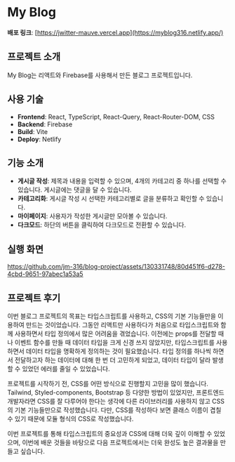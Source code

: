 # My Blog

**배포 링크**: [https://jwitter-mauve.vercel.app](https://myblog316.netlify.app/)

## 프로젝트 소개
My Blog는 리액트와 Firebase를 사용해서 만든 블로그 프로젝트입니다.

## 사용 기술
- **Frontend**: React, TypeScript, React-Query, React-Router-DOM, CSS
- **Backend**: Firebase
- **Build**: Vite
- **Deploy**: Netlify

## 기능 소개
- **게시글 작성**: 제목과 내용을 입력할 수 있으며, 4개의 카테고리 중 하나를 선택할 수 있습니다. 게시글에는 댓글을 달 수 있습니다.
- **카테고리화**: 게시글 작성 시 선택한 카테고리별로 글을 분류하고 확인할 수 있습니다.
- **마이페이지**: 사용자가 작성한 게시글만 모아볼 수 있습니다.
- **다크모드**: 하단의 버튼을 클릭하여 다크모드로 전환할 수 있습니다.

## 실행 화면
  https://github.com/jm-316/blog-project/assets/130331748/80d451f6-d278-4cbd-9651-97abec1a53a5

## 프로젝트 후기
이번 블로그 프로젝트의 목표는 타입스크립트를 사용하고, CSS의 기본 기능들만을 이용하여 만드는 것이었습니다. 그동안 리액트만 사용하다가 처음으로 타입스크립트와 함께 사용하면서 타입 정의에서 많은 어려움을 겪었습니다. 이전에는 props를 전달할 때나 이벤트 함수를 만들 때 데이터 타입을 크게 신경 쓰지 않았지만, 타입스크립트를 사용하면서 데이터 타입을 명확하게 정의하는 것이 필요했습니다. 타입 정의를 하나씩 하면서 전달하고자 하는 데이터에 대해 한 번 더 고민하게 되었고, 데이터 타입이 달라 발생할 수 있었던 에러를 줄일 수 있었습니다.

프로젝트를 시작하기 전, CSS를 어떤 방식으로 진행할지 고민을 많이 했습니다. Tailwind, Styled-components, Bootstrap 등 다양한 방법이 있었지만, 프론트엔드 개발자라면 CSS를 잘 다루어야 한다는 생각에 다른 라이브러리를 사용하지 않고 CSS의 기본 기능들만으로 작성했습니다. 다만, CSS를 작성하다 보면 클래스 이름이 겹칠 수 있기 때문에 모듈 형식의 CSS로 작성했습니다.

이번 프로젝트를 통해 타입스크립트의 중요성과 CSS에 대해 더욱 깊이 이해할 수 있었으며, 이번에 배운 것들을 바탕으로 다음 프로젝트에서는 더욱 완성도 높은 결과물을 만들고 싶습니다.
